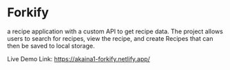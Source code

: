 # Forkify
a recipe application with a custom API to get recipe data. The project allows users to search for recipes, view the recipe, and create Recipes that can then be saved to local storage.

Live Demo Link:  https://akaina1-forkify.netlify.app/

